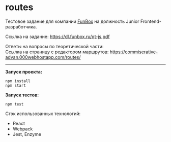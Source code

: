 # routes

Тестовое задание для компании <a href='https://funbox.ru/'>FunBox</a> на должность Junior Frontend-разработчика.

Ссылка на задание: https://dl.funbox.ru/qt-js.pdf

Ответы на вопросы по теоретической части:<br>
Ссылка на страницу с редактором маршрутов: https://commiserative-advan.000webhostapp.com/routes/
***
**Запуск проекта:**

```
npm install
npm start
```


**Запуск тестов:**

```
npm test
```


Стэк использованных технологий:
- React
- Webpack
- Jest, Enzyme
